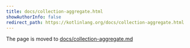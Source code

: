 ```yaml
---
title: docs/collection-aggregate.html
showAuthorInfo: false
redirect_path: https://kotlinlang.org/docs/collection-aggregate.html
---
```


The page is moved to [docs/collection-aggregate.md](docs/collection-aggregate.md)
